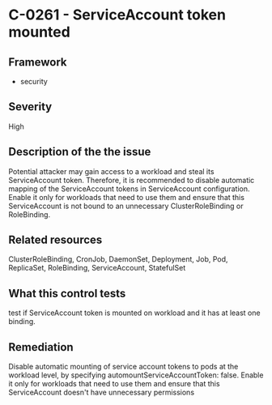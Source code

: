 # C-0261 - ServiceAccount token mounted

## Framework
* security
 
## Severity
High

## Description of the the issue
Potential attacker may gain access to a workload and steal its ServiceAccount token. Therefore, it is recommended to disable automatic mapping of the ServiceAccount tokens in ServiceAccount configuration. Enable it only for workloads that need to use them and ensure that this ServiceAccount is not bound to an unnecessary ClusterRoleBinding or RoleBinding.
 
## Related resources
ClusterRoleBinding, CronJob, DaemonSet, Deployment, Job, Pod, ReplicaSet, RoleBinding, ServiceAccount, StatefulSet
 
## What this control tests 
test if ServiceAccount token is mounted on workload and it has at least one binding.
 
## Remediation
Disable automatic mounting of service account tokens to pods at the workload level, by specifying automountServiceAccountToken: false. Enable it only for workloads that need to use them and ensure that this ServiceAccount doesn't have unnecessary permissions
 

